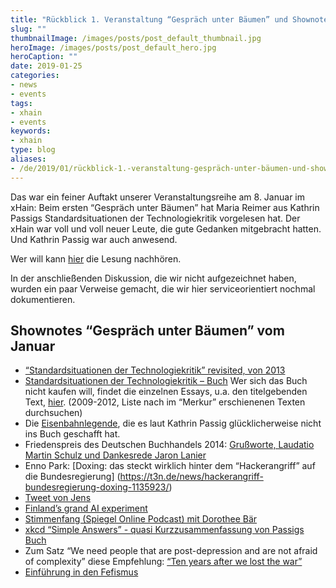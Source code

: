 ```yaml
---
title: "Rückblick 1. Veranstaltung “Gespräch unter Bäumen” und Shownotes"
slug: ""
thumbnailImage: /images/posts/post_default_thumbnail.jpg
heroImage: /images/posts/post_default_hero.jpg
heroCaption: ""
date: 2019-01-25
categories:
- news
- events
tags:
- xhain
- events
keywords:
- xhain
type: blog
aliases:
- /de/2019/01/rückblick-1.-veranstaltung-gespräch-unter-bäumen-und-shownotes/
---
```


Das war ein feiner Auftakt unserer Veranstaltungsreihe am 8. Januar im xHain: Beim ersten “Gespräch unter Bäumen” hat Maria Reimer aus Kathrin Passigs Standardsituationen der Technologiekritik vorgelesen hat. Der xHain war voll und voll neuer Leute, die gute Gedanken mitgebracht hatten. Und Kathrin Passig war auch anwesend.

<!-- more -->

Wer will kann [hier](https://soundcloud.com/user-550603531/gesprach-unter-baumen-01-maria-reimer) die Lesung nachhören.

In der anschließenden Diskussion, die wir nicht aufgezeichnet haben, wurden ein paar Verweise gemacht, die wir hier serviceorientiert nochmal dokumentieren. 

## Shownotes “Gespräch unter Bäumen” vom Januar

* [“Standardsituationen der Technologiekritik” revisited, von 2013](https://docs.google.com/document/d/1M9JQoEcwBseqkZVAIpdjuI9Iz4c4KR6JVke4VQCtEDU/edit)
* [Standardsituationen der Technologiekritik – Buch](https://www.thalia.de/shop/home/artikeldetails/ID34503251.html?ProvID=11000523&gclid=EAIaIQobChMI65bt57Pj3wIVDuJ3Ch1MugciEAYYBSABEgISUvD_BwE) 
Wer sich das Buch nicht kaufen will, findet die einzelnen Essays, u.a. den titelgebenden Text, [hier](http://kathrin.passig.de/texte.html). (2009-2012, Liste nach im “Merkur” erschienenen Texten durchsuchen)
* Die [Eisenbahnlegende](https://plus.google.com/102711053819769437812/posts/1KyVAFXLZKN), die es laut Kathrin Passig glücklicherweise nicht ins Buch geschafft hat. 
* Friedenspreis des Deutschen Buchhandels 2014: [Grußworte, Laudatio Martin Schulz und Dankesrede Jaron Lanier](https://www.friedenspreis-des-deutschen-buchhandels.de/sixcms/media.php/1290/Friedenspreis%202014%20Reden.pdf)
* Enno Park: [Doxing: das steckt wirklich hinter dem “Hackerangriff” auf die Bundesregierung]
(https://t3n.de/news/hackerangriff-bundesregierung-doxing-1135923/) 
* [Tweet von Jens](https://twitter.com/johl/status/1082556991350992896)
* [Finland’s grand AI experiment](https://www.politico.eu/article/finland-one-percent-ai-artificial-intelligence-courses-learning-training/)
* [Stimmenfang (Spiegel Online Podcast) mit Dorothee Bär](http://www.spiegel.de/politik/deutschland/digitalisierung-was-tut-dorothee-baer-gegen-funkloecher-a-1244678.html)
* [xkcd “Simple Answers” - quasi Kurzzusammenfassung von Passigs Buch](https://xkcd.com/1289/)
* Zum Satz “We need people that are post-depression and are not afraid of complexity” diese Empfehlung: [“Ten years after we lost the war”](https://media.ccc.de/v/32c3-7501-ten_years_after_we_lost_the_war#t=3678)
* [Einführung in den Fefismus](http://mspr0.de/?p=4272)
